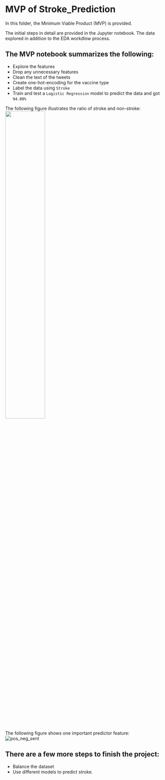 # MVP of Stroke_Prediction

In this folder, the Minimum Viable Product (MVP) is provided. 

The initial steps in detail are provided in the Jupyter notebook. 
The data explored in addition to the EDA workdlow process. 

## The MVP notebook summarizes the following: 
- Explore the features 
- Drop any unnecessary features
- Clean the text of the tweets
- Create one-hot-encoding for the vaccine type
- Label the data using ```Stroke```
- Train and test a ```Logistic Regression``` model to predict the data and got ```94.00%```


The following figure illustrates the ratio of stroke and non-stroke:
<img src="https://github.com/abdulazizalmass/Stroke_Prediction/raw/main/MVP/stroke%20label.png" width=50% height=50%>

The following figure shows one important predictor feature:
![pos_neg_sent](https://github.com/abdulazizalmass/Stroke_Prediction/raw/main/MVP/age%20predictor%20.png)

## There are a few more steps to finish the project: 
- Balance the dataset 
- Use different models to predict stroke. 

